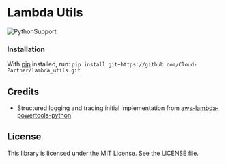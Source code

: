 # Lambda Utils

![PythonSupport](https://img.shields.io/static/v1?label=python&message=3.7%20|%203.8&color=blue?style=flat-square&logo=python) 

### Installation

With [pip](https://pip.pypa.io/en/latest/index.html) installed, run: ``pip install git+https://github.com/Cloud-Partner/lambda_utils.git``

## Credits

* Structured logging and tracing initial implementation from [aws-lambda-powertools-python](https://github.com/awslabs/aws-lambda-powertools-python)

## License

This library is licensed under the MIT License. See the LICENSE file.